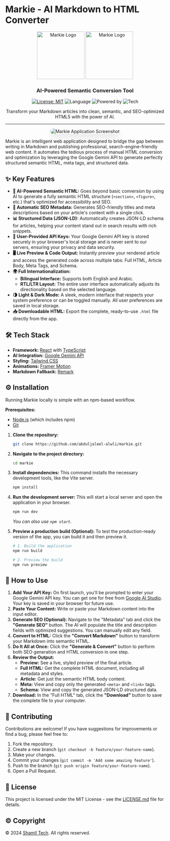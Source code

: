 # Markie - AI Markdown to HTML Converter

<div align="center">
  <img src="https://raw.githubusercontent.com/user-attachments/assets/de782c5f-a7b2-4dca-9781-8b3684a0d8e2/Markie-Logo-Light.svg#gh-light-mode-only" alt="Markie Logo" width="150">
  <img src="https://raw.githubusercontent.com/user-attachments/assets/65918304-486d-473d-986c-0e86236b3b5b/Markie-Logo-Dark.svg#gh-dark-mode-only" alt="Markie Logo" width="150">
</div>

<h3 align="center">
  AI-Powered Semantic Conversion Tool
</h3>

<div align="center">

[![License: MIT](https://img.shields.io/badge/License-MIT-blue.svg)](https://opensource.org/licenses/MIT)
![Language](https://img.shields.io/badge/language-TypeScript-blue.svg)
![Powered by](https://img.shields.io/badge/Powered%20By-Google%20Gemini-blueviolet)
![Tech](https://img.shields.io/badge/tech-React%20%26%20Tailwind-cyan)

</div>

<p align="center">
  Transform your Markdown articles into clean, semantic, and SEO-optimized HTML5 with the power of AI.
</p>

---

<p align="center">
  <img src="https://user-images.githubusercontent.com/12345/123456789-abcdef123456.png" alt="Markie Application Screenshot" style="border-radius: 12px; box-shadow: 0 10px 20px rgba(0,0,0,0.1);">
</p>

Markie is an intelligent web application designed to bridge the gap between writing in Markdown and publishing professional, search-engine-friendly web content. It automates the tedious process of manual HTML conversion and optimization by leveraging the Google Gemini API to generate perfectly structured semantic HTML, meta tags, and structured data.

## ✨ Key Features

- **🤖 AI-Powered Semantic HTML:** Goes beyond basic conversion by using AI to generate a fully semantic HTML structure (`<section>`, `<figure>`, etc.) that's optimized for accessibility and SEO.
- **🚀 Automatic SEO Metadata:** Generates SEO-friendly titles and meta descriptions based on your article's content with a single click.
- **📊 Structured Data (JSON-LD):** Automatically creates JSON-LD schema for articles, helping your content stand out in search results with rich snippets.
- **🔐 User-Provided API Keys:** Your Google Gemini API key is stored securely in your browser's local storage and is never sent to our servers, ensuring your privacy and data security.
- **🖥️ Live Preview & Code Output:** Instantly preview your rendered article and access the generated code across multiple tabs: Full HTML, Article Body, Meta Tags, and Schema.
- **🌍 Full Internationalization:**
  - **Bilingual Interface:** Supports both English and Arabic.
  - **RTL/LTR Layout:** The entire user interface automatically adjusts its directionality based on the selected language.
- **🌗 Light & Dark Mode:** A sleek, modern interface that respects your system preference or can be toggled manually. All user preferences are saved in local storage.
- **📥 Downloadable HTML:** Export the complete, ready-to-use `.html` file directly from the app.

## 🛠️ Tech Stack

- **Framework:** [React](https://react.dev/) with [TypeScript](https://www.typescriptlang.org/)
- **AI Integration:** [Google Gemini API](https://ai.google.dev/)
- **Styling:** [Tailwind CSS](https://tailwindcss.com/)
- **Animations:** [Framer Motion](https://www.framer.com/motion/)
- **Markdown Fallback:** [Remark](https://github.com/remarkjs/remark)

## ⚙️ Installation

Running Markie locally is simple with an npm-based workflow.

**Prerequisites:**
- [Node.js](https://nodejs.org/) (which includes npm)
- [Git](https://git-scm.com/)

1.  **Clone the repository:**
    ```bash
    git clone https://github.com/abduljaleel-alwli/markie.git
    ```

2.  **Navigate to the project directory:**
    ```bash
    cd markie
    ```

3.  **Install dependencies:**
    This command installs the necessary development tools, like the Vite server.
    ```bash
    npm install
    ```

4.  **Run the development server:**
    This will start a local server and open the application in your browser.
    ```bash
    npm run dev
    ```
    *You can also use `npm start`.*

5.  **Preview a production build (Optional):**
    To test the production-ready version of the app, you can build it and then preview it.
    ```bash
    # 1. Build the application
    npm run build

    # 2. Preview the build
    npm run preview
    ```

## 🚀 How to Use

1.  **Add Your API Key:** On first launch, you'll be prompted to enter your Google Gemini API key. You can get one for free from [Google AI Studio](https://aistudio.google.com/app/apikey). Your key is saved in your browser for future use.
2.  **Paste Your Content:** Write or paste your Markdown content into the input editor.
3.  **Generate SEO (Optional):** Navigate to the "Metadata" tab and click the **"Generate SEO"** button. The AI will populate the title and description fields with optimized suggestions. You can manually edit any field.
4.  **Convert to HTML:** Click the **"Convert Markdown"** button to transform your Markdown into semantic HTML.
5.  **Do It All at Once:** Click the **"Generate & Convert"** button to perform both SEO generation and HTML conversion in one step.
6.  **Review the Output:**
    -   **Preview:** See a live, styled preview of the final article.
    -   **Full HTML:** Get the complete HTML document, including all metadata and styles.
    -   **Article:** Get just the semantic HTML body content.
    -   **Meta:** View and copy only the generated `<meta>` and `<link>` tags.
    -   **Schema:** View and copy the generated JSON-LD structured data.
7.  **Download:** In the "Full HTML" tab, click the **"Download"** button to save the complete file to your computer.

## 🤝 Contributing

Contributions are welcome! If you have suggestions for improvements or find a bug, please feel free to:

1.  Fork the repository.
2.  Create a new branch (`git checkout -b feature/your-feature-name`).
3.  Make your changes.
4.  Commit your changes (`git commit -m 'Add some amazing feature'`).
5.  Push to the branch (`git push origin feature/your-feature-name`).
6.  Open a Pull Request.

## 📜 License

This project is licensed under the MIT License - see the [LICENSE.md](LICENSE.md) file for details.

## ©️ Copyright

&copy; 2024 [Shamll Tech](https://shamlltech.com/). All rights reserved.